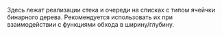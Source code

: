 Здесь лежат реализации стека и очереди на списках с типом ячейчки бинарного дерева. Рекомендуется использовать их при взаимодействии с функциями обхода в ширину/глубину.
